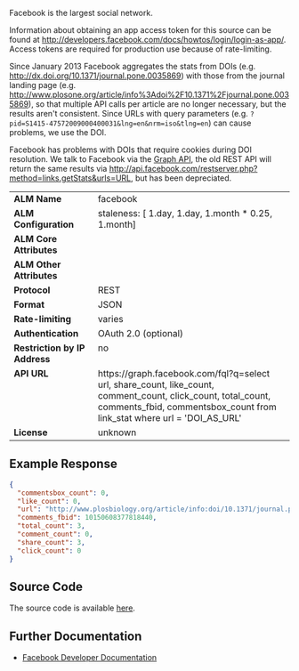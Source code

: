 Facebook is the largest social network.

Information about obtaining an app access token for this source can be found at http://developers.facebook.com/docs/howtos/login/login-as-app/. Access tokens are required for production use because of rate-limiting.

Since January 2013 Facebook aggregates the stats from DOIs (e.g. http://dx.doi.org/10.1371/journal.pone.0035869) with those from the journal landing page (e.g. http://www.plosone.org/article/info%3Adoi%2F10.1371%2Fjournal.pone.0035869), so that multiple API calls per article are no longer necessary, but the results aren't consistent. Since URLs with query parameters (e.g. `?pid=S1415-47572009000400031&lng=en&nrm=iso&tlng=en`) can cause problems, we use the DOI.

Facebook has problems with DOIs that require cookies during DOI resolution. We talk to Facebook via the [Graph API](https://developers.facebook.com/docs/reference/api/), the old REST API will return the same results via http://api.facebook.com/restserver.php?method=links.getStats&urls=URL, but has been depreciated.

<table width=100% border="0" cellspacing="0" cellpadding="0">
<tbody>
<tr>
<td valign="top" width=30%><strong>ALM Name</strong></td>
<td valign="top" width=70%>facebook</td>
</tr>
<tr>
<td valign="top" width=20%><strong>ALM Configuration</strong></td>
<td valign="top" width=80%>staleness: [ 1.day, 1.day, 1.month * 0.25, 1.month]</td>
</tr>
<tr>
<td valign="top" width=20%><strong>ALM Core Attributes</strong></td>
<td valign="top" width=80%>&nbsp;</td>
</tr>
<td valign="top" width=20%><strong>ALM Other Attributes</strong></td>
<td valign="top" width=80%>&nbsp;</td>
</tr>
<tr>
<td valign="top" width=30%><strong>Protocol</strong></td>
<td valign="top" width=70%>REST</td>
</tr>
<tr>
<td valign="top" width=30%><strong>Format</strong></td>
<td valign="top" width=70%>JSON</td>
</tr>
<tr>
<td valign="top" width=20%><strong>Rate-limiting</strong></td>
<td valign="top" width=80%>varies</td>
</tr>
<tr>
<td valign="top" width=20%><strong>Authentication</strong></td>
<td valign="top" width=80%>OAuth 2.0 (optional)</td>
</tr>
<tr>
<td valign="top" width=20%><strong>Restriction by IP Address</strong></td>
<td valign="top" width=80%>no</td>
</tr>
<tr>
<td valign="top" width=20%><strong>API URL</strong></td>
<td valign="top" width=80%>https://graph.facebook.com/fql?q=select url, share_count, like_count, comment_count, click_count, total_count, comments_fbid, commentsbox_count from link_stat where url = 'DOI_AS_URL'</td>
</tr>
<tr>
<td valign="top" width=20%><strong>License</strong></td>
<td valign="top" width=80%>unknown</td>
</tr>
</tbody>
</table>

## Example Response

```json
{
  "commentsbox_count": 0,
  "like_count": 0,
  "url": "http://www.plosbiology.org/article/info:doi/10.1371/journal.pbio.0000002",
  "comments_fbid": 10150608377818440,
  "total_count": 3,
  "comment_count": 0,
  "share_count": 3,
  "click_count": 0
}
```

## Source Code
The source code is available [here](https://github.com/articlemetrics/alm/blob/master/app/models/sources/facebook.rb).

## Further Documentation
* [Facebook Developer Documentation](http://developers.facebook.com/docs/reference/fql/link_stat/)
